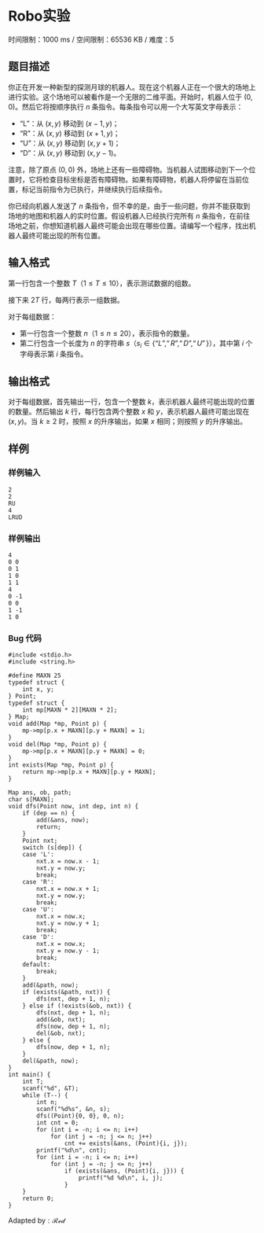 # Robo实验

时间限制：1000 ms / 空间限制：65536 KB / 难度：5

## 题目描述

你正在开发一种新型的探测月球的机器人。现在这个机器人正在一个很大的场地上进行实验。这个场地可以被看作是一个无限的二维平面。开始时，机器人位于 $(0, 0)$。然后它将按顺序执行 $n$ 条指令。每条指令可以用一个大写英文字母表示：

* “L”：从 $(x, y)$ 移动到 $(x - 1, y)$；
* “R”：从 $(x, y)$ 移动到 $(x + 1, y)$；
* “U”：从 $(x, y)$ 移动到 $(x, y + 1)$；
* “D”：从 $(x, y)$ 移动到 $(x, y - 1)$。

注意，除了原点 $(0, 0)$ 外，场地上还有一些障碍物。当机器人试图移动到下一个位置时，它将检查目标坐标是否有障碍物。如果有障碍物，机器人将停留在当前位置，标记当前指令为已执行，并继续执行后续指令。

你已经向机器人发送了 $n$ 条指令，但不幸的是，由于一些问题，你并不能获取到场地的地图和机器人的实时位置。假设机器人已经执行完所有 $n$ 条指令，在前往场地之前，你想知道机器人最终可能会出现在哪些位置。请编写一个程序，找出机器人最终可能出现的所有位置。

## 输入格式

第一行包含一个整数 $T$（$1 \le T \le 10$），表示测试数据的组数。

接下来 $2T$ 行，每两行表示一组数据。

对于每组数据：

* 第一行包含一个整数 $n$（$1 \le n \le 20$），表示指令的数量。
* 第二行包含一个长度为 $n$ 的字符串 $s$（$s_i \in \lbrace “L”, “R”, “D”, “U”\rbrace$），其中第 $i$ 个字母表示第 $i$ 条指令。

## 输出格式

对于每组数据，首先输出一行，包含一个整数 $k$，表示机器人最终可能出现的位置的数量。然后输出 $k$ 行，每行包含两个整数 $x$ 和 $y$，表示机器人最终可能出现在 $(x, y)$。当 $k \ge 2$ 时，按照 $x$ 的升序输出，如果 $x$ 相同；则按照 $y$ 的升序输出。

## 样例

### 样例输入

    2
    2
    RU
    4
    LRUD

### 样例输出

    4
    0 0
    0 1
    1 0
    1 1
    4
    0 -1
    0 0
    1 -1
    1 0

### Bug 代码

    #include <stdio.h>
    #include <string.h>

    #define MAXN 25
    typedef struct {
        int x, y;
    } Point;
    typedef struct {
        int mp[MAXN * 2][MAXN * 2];
    } Map;
    void add(Map *mp, Point p) {
        mp->mp[p.x + MAXN][p.y + MAXN] = 1;
    }
    void del(Map *mp, Point p) {
        mp->mp[p.x + MAXN][p.y + MAXN] = 0;
    }
    int exists(Map *mp, Point p) {
        return mp->mp[p.x + MAXN][p.y + MAXN];
    }

    Map ans, ob, path;
    char s[MAXN];
    void dfs(Point now, int dep, int n) {
        if (dep == n) {
            add(&ans, now);
            return;
        }
        Point nxt;
        switch (s[dep]) {
        case 'L':
            nxt.x = now.x - 1;
            nxt.y = now.y;
            break;
        case 'R':
            nxt.x = now.x + 1;
            nxt.y = now.y;
            break;
        case 'U':
            nxt.x = now.x;
            nxt.y = now.y + 1;
            break;
        case 'D':
            nxt.x = now.x;
            nxt.y = now.y - 1;
            break;
        default:
            break;
        }
        add(&path, now);
        if (exists(&path, nxt)) {
            dfs(nxt, dep + 1, n);
        } else if (!exists(&ob, nxt)) {
            dfs(nxt, dep + 1, n);
            add(&ob, nxt);
            dfs(now, dep + 1, n);
            del(&ob, nxt);
        } else {
            dfs(now, dep + 1, n);
        }
        del(&path, now);
    }
    int main() {
        int T;
        scanf("%d", &T);
        while (T--) {
            int n;
            scanf("%d%s", &n, s);
            dfs((Point){0, 0}, 0, n);
            int cnt = 0;
            for (int i = -n; i <= n; i++)
                for (int j = -n; j <= n; j++)
                    cnt += exists(&ans, (Point){i, j});
            printf("%d\n", cnt);
            for (int i = -n; i <= n; i++)
                for (int j = -n; j <= n; j++)
                    if (exists(&ans, (Point){i, j})) {
                        printf("%d %d\n", i, j);
                    }
        }
        return 0;
    }

$\text{Adapted by}:\mathcal{Red}$

